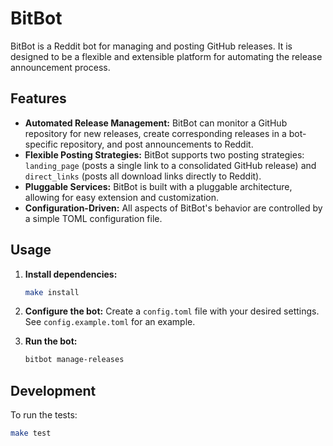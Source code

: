 # BitBot

BitBot is a Reddit bot for managing and posting GitHub releases. It is designed to be a flexible and extensible platform for automating the release announcement process.

## Features

*   **Automated Release Management:** BitBot can monitor a GitHub repository for new releases, create corresponding releases in a bot-specific repository, and post announcements to Reddit.
*   **Flexible Posting Strategies:** BitBot supports two posting strategies: `landing_page` (posts a single link to a consolidated GitHub release) and `direct_links` (posts all download links directly to Reddit).
*   **Pluggable Services:** BitBot is built with a pluggable architecture, allowing for easy extension and customization.
*   **Configuration-Driven:** All aspects of BitBot's behavior are controlled by a simple TOML configuration file.

## Usage

1.  **Install dependencies:**
    ```bash
    make install
    ```

2.  **Configure the bot:**
    Create a `config.toml` file with your desired settings. See `config.example.toml` for an example.

3.  **Run the bot:**
    ```bash
    bitbot manage-releases
    ```

## Development

To run the tests:
```bash
make test
```
